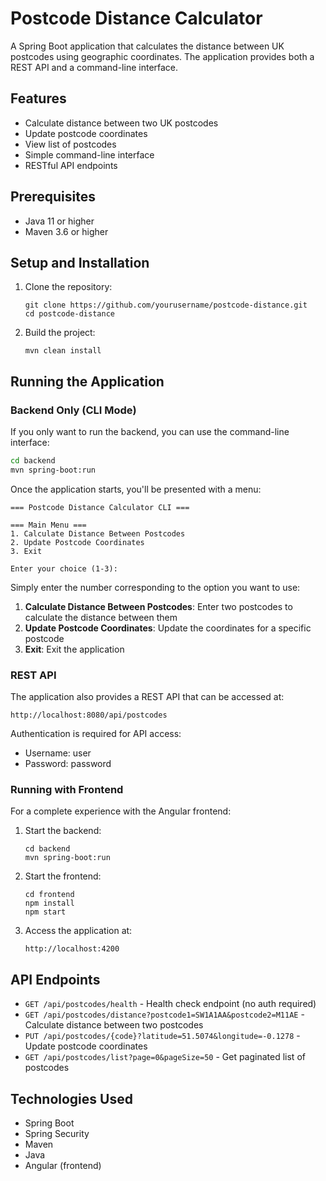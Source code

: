# Postcode Distance Calculator

A Spring Boot application that calculates the distance between UK postcodes using geographic coordinates. The application provides both a REST API and a command-line interface.

## Features

- Calculate distance between two UK postcodes
- Update postcode coordinates
- View list of postcodes
- Simple command-line interface
- RESTful API endpoints

## Prerequisites

- Java 11 or higher
- Maven 3.6 or higher

## Setup and Installation

1. Clone the repository:
   ```
   git clone https://github.com/yourusername/postcode-distance.git
   cd postcode-distance
   ```

2. Build the project:
   ```
   mvn clean install
   ```

## Running the Application

### Backend Only (CLI Mode)

If you only want to run the backend, you can use the command-line interface:

```bash
cd backend
mvn spring-boot:run
```

Once the application starts, you'll be presented with a menu:

```
=== Postcode Distance Calculator CLI ===

=== Main Menu ===
1. Calculate Distance Between Postcodes
2. Update Postcode Coordinates
3. Exit

Enter your choice (1-3):
```

Simply enter the number corresponding to the option you want to use:

1. **Calculate Distance Between Postcodes**: Enter two postcodes to calculate the distance between them
2. **Update Postcode Coordinates**: Update the coordinates for a specific postcode
3. **Exit**: Exit the application

### REST API

The application also provides a REST API that can be accessed at:

```
http://localhost:8080/api/postcodes
```

Authentication is required for API access:
- Username: user
- Password: password

### Running with Frontend

For a complete experience with the Angular frontend:

1. Start the backend:
   ```
   cd backend
   mvn spring-boot:run
   ```

2. Start the frontend:
   ```
   cd frontend
   npm install
   npm start
   ```

3. Access the application at:
   ```
   http://localhost:4200
   ```

## API Endpoints

- `GET /api/postcodes/health` - Health check endpoint (no auth required)
- `GET /api/postcodes/distance?postcode1=SW1A1AA&postcode2=M11AE` - Calculate distance between two postcodes
- `PUT /api/postcodes/{code}?latitude=51.5074&longitude=-0.1278` - Update postcode coordinates
- `GET /api/postcodes/list?page=0&pageSize=50` - Get paginated list of postcodes

## Technologies Used

- Spring Boot
- Spring Security
- Maven
- Java
- Angular (frontend)
